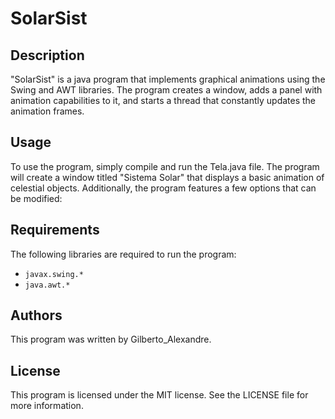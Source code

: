 # SolarSist

## Description

"SolarSist" is a java program that implements graphical animations using the Swing and AWT libraries. The program creates a window, adds a panel with animation capabilities to it, and starts a thread that constantly updates the animation frames.

## Usage

To use the program, simply compile and run the Tela.java file. The program will create a window titled "Sistema Solar" that displays a basic animation of celestial objects. Additionally, the program features a few options that can be modified:

## Requirements

The following libraries are required to run the program:
- `javax.swing.*`
- `java.awt.*`

## Authors

This program was written by Gilberto_Alexandre.

## License

This program is licensed under the MIT license. See the LICENSE file for more information.